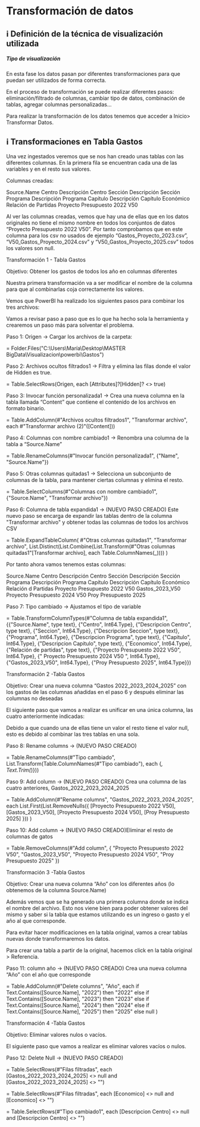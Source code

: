 # Transformación de datos


## ℹ️ Definición de la técnica de visualización utilizada 
##### Tipo de visualización
En esta fase los datos pasan por diferentes transformaciones para que puedan ser utilizados de forma correcta.

En el proceso de transformación se puede realizar diferentes pasos: eliminación/filtrado de columnas, cambiar tipo de datos, combinación de tablas, agregar columnas personalizadas…

Para realizar la transformación de los datos tenemos que acceder a Inicio> Transformar Datos.


## ℹ️ Transformaciones en Tabla Gastos


Una vez ingestados veremos que se nos han creado unas tablas con las diferentes columnas. En la primera fila se encuentran cada una de las variables y en el resto sus valores.

Columnas creadas:

Source.Name
Centro
Descripción Centro
Sección
Descripción Sección
Programa
Descripción Programa
Capítulo
Descripción Capítulo
Económico
Relación de Partidas
Proyecto Presupuesto 2022 V50

Al ver las columnas creadas, vemos que hay una de ellas que en los datos originales no tiene el mismo nombre en todos los conjuntos de datos “Proyecto Presupuesto 2022 V50”. Por tanto comprobamos que en este columna para los csv no usados de ejemplo “Gastos_Proyecto_2023.csv”, “V50_Gastos_Proyecto_2024.csv” y “V50_Gastos_Proyecto_2025.csv” todos los valores son null.



Transformación 1 - Tabla Gastos


Objetivo: Obtener los gastos de todos los año en columnas diferentes



Nuestra primera transformación va a ser modificar el nombre de la columna para que al combinarlas coja correctamente los valores.

Vemos que PowerBI ha realizado los siguientes pasos para combinar los tres archivos:



Vamos a revisar paso a paso que es lo que ha hecho sola la herramienta y crearemos un paso más para solventar el problema.

Paso 1: Origen → Cargar los archivos de la carpeta:

= Folder.Files("C:\Users\María\Desktop\MASTER BigData\Visualizacion\powerbi\Gastos")


Paso 2: Archivos ocultos filtrados1 → Filtra y elimina las filas donde el valor de Hidden es true.

= Table.SelectRows(Origen, each [Attributes]?[Hidden]? <> true)


Paso 3: Invocar función personalizada1 → Crea una nueva columna en la tabla llamada “Content” que contiene el contenido de los archivos en formato binario.

= Table.AddColumn(#"Archivos ocultos filtrados1", "Transformar archivo", each #"Transformar archivo (2)"([Content]))


Paso 4: Columnas con nombre cambiado1 → Renombra una columna de la tabla a “Source.Name”

= Table.RenameColumns(#"Invocar función personalizada1", {"Name", "Source.Name"})


Paso 5: Otras columnas quitadas1 → Selecciona un subconjunto de columnas de la tabla, para mantener ciertas columnas y elimina el resto.


= Table.SelectColumns(#"Columnas con nombre cambiado1", {"Source.Name", "Transformar archivo"})


Paso 6: Columna de tabla expandida1 → (NUEVO PASO CREADO) Este nuevo paso se encarga de expandir las tablas dentro de la columna "Transformar archivo" y obtener todas las columnas de todos los archivos CSV

= Table.ExpandTableColumn(
	#"Otras columnas quitadas1",
	"Transformar archivo",
	List.Distinct(List.Combine(List.Transform(#"Otras columnas quitadas1"[Transformar archivo], each Table.ColumnNames(_))))
)


Por tanto ahora vamos tenemos estas columnas:

Source.Name
Centro
Descripción Centro
Sección
Descripción Sección
Programa
Descripción Programa
Capítulo
Descripción Capítulo
Económico
Relación d Partidas
Proyecto Presupuesto 2022 V50
Gastos_2023_V50
Proyecto Presupuesto 2024 V50
Proy Presupuesto 2025

Paso 7: Tipo cambiado → Ajustamos el tipo de variable

= Table.TransformColumnTypes(#"Columna de tabla expandida1",{{"Source.Name", type text}, {"Centro", Int64.Type}, {"Descripcion Centro", type text}, {"Seccion", Int64.Type}, {"Descripcion Seccion", type text}, {"Programa", Int64.Type}, {"Descripcion Programa", type text}, {"Capitulo", Int64.Type}, {"Descripcion Capitulo", type text}, {"Economico", Int64.Type}, {"Relación de partidas", type text}, {"Proyecto Presupuesto 2022 V50", Int64.Type}, {" Proyecto Presupuesto 2024 V50 ", Int64.Type}, {"Gastos_2023_V50", Int64.Type}, {"Proy Presupuesto 2025", Int64.Type}})







Transformación 2 -Tabla Gastos


Objetivo: Crear una nueva columna “Gastos 2022_2023_2024_2025” con los gastos de las columnas añadidas en el paso 6 y después eliminar las columnas no deseadas


El siguiente paso que vamos a realizar es unificar en una única columna, las cuatro anteriormente indicadas:



Debido a que cuando una de ellas tiene un valor el resto tiene el valor null, esto es debido al combinar las tres tablas en una sola.

Paso 8: Rename columns →  (NUEVO PASO CREADO)


= Table.RenameColumns(#"Tipo cambiado", List.Transform(Table.ColumnNames(#"Tipo cambiado"), each {_, Text.Trim(_)}))


Paso 9: Add column → (NUEVO PASO CREADO) Crea una columna de las cuatro anteriores, Gastos_2022_2023_2024_2025

= Table.AddColumn(#"Rename columns", "Gastos_2022_2023_2024_2025", each
	List.First(List.RemoveNulls({
    	[Proyecto Presupuesto 2022 V50],
    	[Gastos_2023_V50],
    	[Proyecto Presupuesto 2024 V50],
    	[Proy Presupuesto 2025]
	}))
)


Paso 10: Add column → (NUEVO PASO CREADO)Eliminar el resto de columnas de gatos

= Table.RemoveColumns(#"Add column", {
	"Proyecto Presupuesto 2022 V50",
	"Gastos_2023_V50",
	"Proyecto Presupuesto 2024 V50",
	"Proy Presupuesto 2025"
})




Transformación 3 -Tabla Gastos


Objetivo: Crear una nueva columna “Año” con los diferentes años (lo obtenemos de la columna Source.Name)



Además vemos que se ha generado una primera columna donde se indica el nombre del archivo. Esto nos viene bien para poder obtener valores del mismo y saber si la tabla que estamos utilizando es un ingreso o gasto y el año al que corresponde.


Para evitar hacer modificaciones en la tabla original, vamos a crear tablas nuevas donde transformaremos los datos.

Para crear una tabla a partir de la original, hacemos click en la tabla original > Referencia.

Paso 11: column año → (NUEVO PASO CREADO) Crea una nueva columna “Año” con el año que corresponde


= Table.AddColumn(#"Delete columns", "Año", each
	if Text.Contains([Source.Name], "2022") then "2022"
	else if Text.Contains([Source.Name], "2023") then "2023"
	else if Text.Contains([Source.Name], "2024") then "2024"
	else if Text.Contains([Source.Name], "2025") then "2025"
	else null
)



Transformación 4 -Tabla Gastos


Objetivo: Eliminar valores nulos o vacíos.


El siguiente paso que vamos a realizar es eliminar valores vacíos o nulos.


Paso 12: Delete Null →  (NUEVO PASO CREADO)


= Table.SelectRows(#"Filas filtradas", each [Gastos_2022_2023_2024_2025] <> null and [Gastos_2022_2023_2024_2025] <> "")

= Table.SelectRows(#"Filas filtradas", each [Economico] <> null and [Economico] <> "")

= Table.SelectRows(#"Tipo cambiado1", each [Descripcion Centro] <> null and [Descripcion Centro] <> "")


